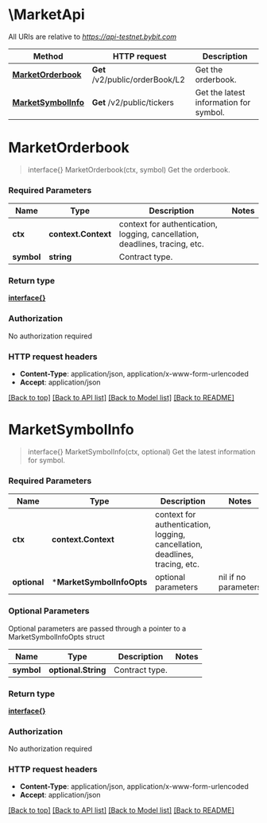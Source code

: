 # \MarketApi

All URIs are relative to *https://api-testnet.bybit.com*

Method | HTTP request | Description
------------- | ------------- | -------------
[**MarketOrderbook**](MarketApi.md#MarketOrderbook) | **Get** /v2/public/orderBook/L2 | Get the orderbook.
[**MarketSymbolInfo**](MarketApi.md#MarketSymbolInfo) | **Get** /v2/public/tickers | Get the latest information for symbol.


# **MarketOrderbook**
> interface{} MarketOrderbook(ctx, symbol)
Get the orderbook.

### Required Parameters

Name | Type | Description  | Notes
------------- | ------------- | ------------- | -------------
 **ctx** | **context.Context** | context for authentication, logging, cancellation, deadlines, tracing, etc.
  **symbol** | **string**| Contract type. | 

### Return type

[**interface{}**](interface{}.md)

### Authorization

No authorization required

### HTTP request headers

 - **Content-Type**: application/json, application/x-www-form-urlencoded
 - **Accept**: application/json

[[Back to top]](#) [[Back to API list]](../README.md#documentation-for-api-endpoints) [[Back to Model list]](../README.md#documentation-for-models) [[Back to README]](../README.md)

# **MarketSymbolInfo**
> interface{} MarketSymbolInfo(ctx, optional)
Get the latest information for symbol.

### Required Parameters

Name | Type | Description  | Notes
------------- | ------------- | ------------- | -------------
 **ctx** | **context.Context** | context for authentication, logging, cancellation, deadlines, tracing, etc.
 **optional** | ***MarketSymbolInfoOpts** | optional parameters | nil if no parameters

### Optional Parameters
Optional parameters are passed through a pointer to a MarketSymbolInfoOpts struct

Name | Type | Description  | Notes
------------- | ------------- | ------------- | -------------
 **symbol** | **optional.String**| Contract type. | 

### Return type

[**interface{}**](interface{}.md)

### Authorization

No authorization required

### HTTP request headers

 - **Content-Type**: application/json, application/x-www-form-urlencoded
 - **Accept**: application/json

[[Back to top]](#) [[Back to API list]](../README.md#documentation-for-api-endpoints) [[Back to Model list]](../README.md#documentation-for-models) [[Back to README]](../README.md)

